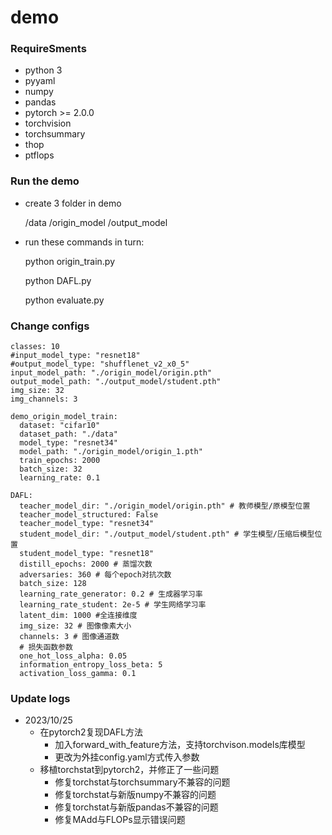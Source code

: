 # demo
### RequireSments

- python 3
- pyyaml
- numpy
- pandas
- pytorch >= 2.0.0
- torchvision
- torchsummary
- thop
- ptflops

### Run the demo
- create 3 folder in demo


    /data   /origin_model   /output_model
- run these commands in turn:


    python origin_train.py

    python DAFL.py

    python evaluate.py

### Change configs
    classes: 10
    #input_model_type: "resnet18"
    #output_model_type: "shufflenet_v2_x0_5"
    input_model_path: "./origin_model/origin.pth"
    output_model_path: "./output_model/student.pth"
    img_size: 32
    img_channels: 3
    
    demo_origin_model_train:
      dataset: "cifar10"
      dataset_path: "./data"
      model_type: "resnet34"
      model_path: "./origin_model/origin_1.pth"
      train_epochs: 2000
      batch_size: 32
      learning_rate: 0.1
    
    DAFL:
      teacher_model_dir: "./origin_model/origin.pth" # 教师模型/原模型位置
      teacher_model_structured: False
      teacher_model_type: "resnet34"
      student_model_dir: "./output_model/student.pth" # 学生模型/压缩后模型位置
      student_model_type: "resnet18"
      distill_epochs: 2000 # 蒸馏次数
      adversaries: 360 # 每个epoch对抗次数
      batch_size: 128
      learning_rate_generator: 0.2 # 生成器学习率
      learning_rate_student: 2e-5 # 学生网络学习率
      latent_dim: 1000 #全连接维度
      img_size: 32 # 图像像素大小
      channels: 3 # 图像通道数
      # 损失函数参数
      one_hot_loss_alpha: 0.05
      information_entropy_loss_beta: 5
      activation_loss_gamma: 0.1

### Update logs
- 2023/10/25
  - 在pytorch2复现DAFL方法
    - 加入forward_with_feature方法，支持torchvison.models库模型
    - 更改为外挂config.yaml方式传入参数
  - 移植torchstat到pytorch2，并修正了一些问题
    - 修复torchstat与torchsummary不兼容的问题
    - 修复torchstat与新版numpy不兼容的问题
    - 修复torchstat与新版pandas不兼容的问题
    - 修复MAdd与FLOPs显示错误问题
